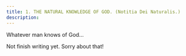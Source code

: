 ```yaml
---
title: 1. THE NATURAL KNOWLEDGE OF GOD. (Notitia Dei Naturalis.)
description: 
---
```


Whatever man knows of God...

Not finish writing yet. Sorry about that!
